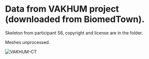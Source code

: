 # Data from VAKHUM project (downloaded from BiomedTown).

Skeleton from participant S6, copyright and license are in the folder.

Meshes unprocessed.

![VAKHUM-CT](https://github.com/modenaxe/auto-msk-model/blob/master/images/VAKHUM-CT_bones.PNG)
